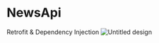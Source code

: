 # NewsApi
Retrofit & Dependency Injection
![Untitled design](https://user-images.githubusercontent.com/88951453/168313336-1b4fed35-6480-4389-8c90-4ee5cbc9ac98.png)
